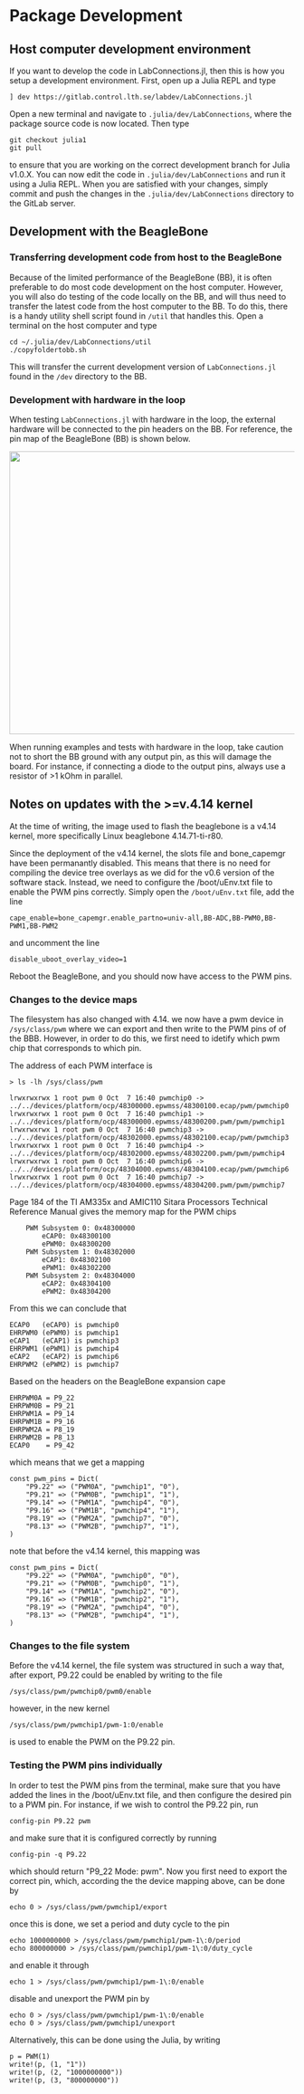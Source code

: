 # Package Development

## Host computer development environment
If you want to develop the code in LabConnections.jl, then this is how you setup a development environment. First, open up a Julia REPL and type
```
] dev https://gitlab.control.lth.se/labdev/LabConnections.jl
```
Open a new terminal and navigate to `.julia/dev/LabConnections`, where the package source code is now located. Then type
```
git checkout julia1
git pull
```
to ensure that you are working on the correct development branch for Julia v1.0.X. You can now edit the code in `.julia/dev/LabConnections`
and run it using a Julia REPL. When you are satisfied with your changes, simply commit and push the changes in the `.julia/dev/LabConnections` directory to the GitLab server.

## Development with the BeagleBone

### Transferring development code from host to the BeagleBone
Because of the limited performance of the BeagleBone (BB), it is often preferable to do most code development on the host computer. However, you will also do testing of the code locally on the BB, and will thus need to transfer the latest code from the host computer to the BB. To do this, there is a handy utility shell script found in `/util` that handles this. Open a terminal on the host computer and type
```
cd ~/.julia/dev/LabConnections/util
./copyfoldertobb.sh
```
This will transfer the current development version of `LabConnections.jl` found in the `/dev` directory to the BB.

### Development with hardware in the loop
When testing `LabConnections.jl` with hardware in the loop, the external hardware will be connected to the pin headers on the BB. For reference, the pin map of the BeagleBone (BB) is shown below.

<p align="center">
<img src="../fig/beaglebone_black_pinmap.png" height="500" width="900">
</p>

When running examples and tests with hardware in the loop, take caution not to short the BB ground with any output pin, as this will damage the board. For instance, if connecting a diode to the output pins, always use a resistor of >1 kOhm in parallel.

## Notes on updates with the >=v.4.14 kernel
At the time of writing, the image used to flash the beaglebone is
a v4.14 kernel, more specifically Linux beaglebone 4.14.71-ti-r80.

Since the deployment of the v4.14 kernel, the slots file and bone_capemgr have been permanantly disabled. This means that there is no need for compiling the device tree overlays as we did for the v0.6 version of the software stack. Instead, we need to configure the /boot/uEnv.txt file to enable the PWM pins correctly. Simply open the `/boot/uEnv.txt` file, add the line

```
cape_enable=bone_capemgr.enable_partno=univ-all,BB-ADC,BB-PWM0,BB-PWM1,BB-PWM2
```
and uncomment the line
```
disable_uboot_overlay_video=1
```
Reboot the BeagleBone, and you should now have access to the PWM pins.

### Changes to the device maps
The filesystem has also changed with 4.14. we now have a pwm device in
`/sys/class/pwm` where we can export and then write to the PWM pins of
of the BBB. However, in order to do this, we first need to idetify which
pwm chip that corresponds to which pin.

The address of each PWM interface is
```
> ls -lh /sys/class/pwm

lrwxrwxrwx 1 root pwm 0 Oct  7 16:40 pwmchip0 -> ../../devices/platform/ocp/48300000.epwmss/48300100.ecap/pwm/pwmchip0
lrwxrwxrwx 1 root pwm 0 Oct  7 16:40 pwmchip1 -> ../../devices/platform/ocp/48300000.epwmss/48300200.pwm/pwm/pwmchip1
lrwxrwxrwx 1 root pwm 0 Oct  7 16:40 pwmchip3 -> ../../devices/platform/ocp/48302000.epwmss/48302100.ecap/pwm/pwmchip3
lrwxrwxrwx 1 root pwm 0 Oct  7 16:40 pwmchip4 -> ../../devices/platform/ocp/48302000.epwmss/48302200.pwm/pwm/pwmchip4
lrwxrwxrwx 1 root pwm 0 Oct  7 16:40 pwmchip6 -> ../../devices/platform/ocp/48304000.epwmss/48304100.ecap/pwm/pwmchip6
lrwxrwxrwx 1 root pwm 0 Oct  7 16:40 pwmchip7 -> ../../devices/platform/ocp/48304000.epwmss/48304200.pwm/pwm/pwmchip7
```
Page 184 of the TI AM335x and AMIC110 Sitara Processors Technical Reference Manual gives the memory map for the PWM chips
```
    PWM Subsystem 0: 0x48300000
        eCAP0: 0x48300100
        ePWM0: 0x48300200
    PWM Subsystem 1: 0x48302000
        eCAP1: 0x48302100
        ePWM1: 0x48302200
    PWM Subsystem 2: 0x48304000
        eCAP2: 0x48304100
        ePWM2: 0x48304200
```
From this we can conclude that
```
ECAP0   (eCAP0) is pwmchip0
EHRPWM0 (ePWM0) is pwmchip1
eCAP1   (eCAP1) is pwmchip3
EHRPWM1 (ePWM1) is pwmchip4
eCAP2   (eCAP2) is pwmchip6
EHRPWM2 (ePWM2) is pwmchip7
```
Based on the headers on the BeagleBone expansion cape
```
EHRPWM0A = P9_22
EHRPWM0B = P9_21
EHRPWM1A = P9_14
EHRPWM1B = P9_16
EHRPWM2A = P8_19
EHRPWM2B = P8_13
ECAP0    = P9_42
```

which means that we get a mapping
```
const pwm_pins = Dict(
    "P9.22" => ("PWM0A", "pwmchip1", "0"),
    "P9.21" => ("PWM0B", "pwmchip1", "1"),
    "P9.14" => ("PWM1A", "pwmchip4", "0"),
    "P9.16" => ("PWM1B", "pwmchip4", "1"),
    "P8.19" => ("PWM2A", "pwmchip7", "0"),
    "P8.13" => ("PWM2B", "pwmchip7", "1"),
)
```
note that before the v4.14 kernel, this mapping was
```
const pwm_pins = Dict(
    "P9.22" => ("PWM0A", "pwmchip0", "0"),
    "P9.21" => ("PWM0B", "pwmchip0", "1"),
    "P9.14" => ("PWM1A", "pwmchip2", "0"),
    "P9.16" => ("PWM1B", "pwmchip2", "1"),
    "P8.19" => ("PWM2A", "pwmchip4", "0"),
    "P8.13" => ("PWM2B", "pwmchip4", "1"),
)
```

### Changes to the file system
Before the v4.14 kernel, the file system was structured in such a way that, after export, P9.22 could be enabled by writing to the file 
```
/sys/class/pwm/pwmchip0/pwm0/enable
```
however, in the new kernel
```
/sys/class/pwm/pwmchip1/pwm-1:0/enable
```
is used to enable the PWM on the P9.22 pin.

### Testing the PWM pins individually
In order to test the PWM pins from the terminal, make sure that you have added the lines in the /boot/uEnv.txt file, and then configure the desired pin to a PWM pin. For instance, if we wish to control the P9.22 pin, run
```
config-pin P9.22 pwm
```
and make sure that it is configured correctly by running
```
config-pin -q P9.22
```
which should return "P9_22 Mode: pwm". Now you first need to export the correct pin, which, according the the device mapping above, can be done by
```
echo 0 > /sys/class/pwm/pwmchip1/export
```
once this is done, we set a period and duty cycle to the pin
```
echo 1000000000 > /sys/class/pwm/pwmchip1/pwm-1\:0/period
echo 800000000 > /sys/class/pwm/pwmchip1/pwm-1\:0/duty_cycle
```
and enable it through
```
echo 1 > /sys/class/pwm/pwmchip1/pwm-1\:0/enable
```
disable and unexport the PWM pin by
```
echo 0 > /sys/class/pwm/pwmchip1/pwm-1\:0/enable
echo 0 > /sys/class/pwm/pwmchip1/unexport
```
Alternatively, this can be done using the Julia, by writing
```
p = PWM(1)
write!(p, (1, "1"))
write!(p, (2, "1000000000"))
write!(p, (3, "800000000"))
```
